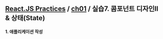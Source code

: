 ## [React.JS Practices](https://github.com/kickscar-javascript/react-practices) / [ch01](https://github.com/kickscar-javascript/react-practices/tree/master/ch01) / 실습7. 콤포넌트 디자인II &amp; 상태(State)

#### 1. 애플리케이션 작성

